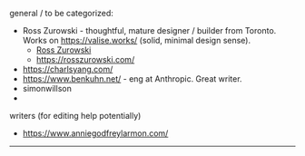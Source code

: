 general / to be categorized:
- Ross Zurowski - thoughtful, mature designer / builder from Toronto. Works on https://valise.works/ (solid, minimal design sense).
	- [Ross Zurowski](https://www.are.na/ross-zurowski)
	- https://rosszurowski.com/
- https://charlsyang.com/
- https://www.benkuhn.net/ - eng at Anthropic. Great writer.
- simonwillson
- 

writers (for editing help potentially)
- https://www.anniegodfreylarmon.com/


---